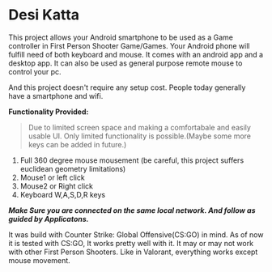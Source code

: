 # Desi Katta
This project allows your Android smartphone to be used as a Game controller in First Person Shooter Game/Games. Your Android phone will fulfill need of both keyboard and mouse. It comes with an android app and a desktop app.
It can also be used as general purpose remote mouse to control your pc.

And this project doesn't require any setup cost. People today generally have a smartphone and wifi.

**Functionality Provided:** 
> Due to limited screen space and making a comfortabale and easily usable UI. Only limited functionality is possible.(Maybe some more keys can be added in future.)
1. Full 360 degree mouse mousement (be careful, this project suffers euclidean geometry limitations)
2. Mouse1 or left click
3. Mouse2 or Right click
4. Keyboard W,A,S,D,R keys

***Make Sure you are connected on the same local network. And follow as guided by Applicatons.***

It was build with Counter Strike: Global Offensive(CS:GO) in mind. As of now it is tested with CS:GO, It works pretty well with it. It may or may not work with other First Person Shooters. Like in Valorant, everything works except mouse movement.
